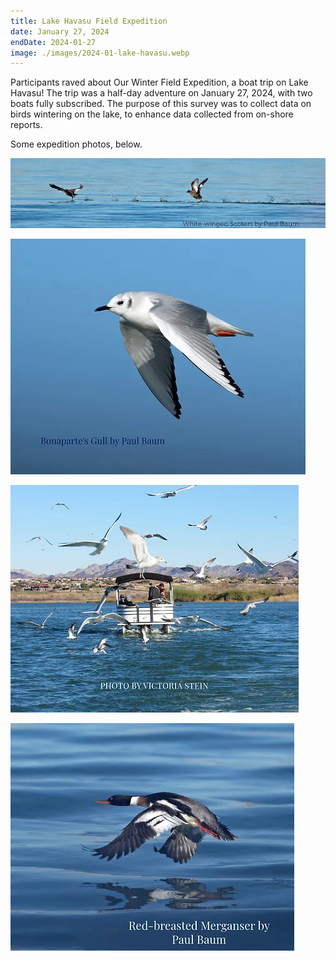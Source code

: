 ```yaml
---
title: Lake Havasu Field Expedition
date: January 27, 2024
endDate: 2024-01-27
image: ./images/2024-01-lake-havasu.webp
---
```


Participants raved about Our Winter Field Expedition, a boat trip on Lake Havasu! The trip was a half-day adventure on January 27, 2024, with two boats fully subscribed. The purpose of this survey was to collect data on birds wintering on the lake, to enhance data collected from on-shore reports.

Some expedition photos, below.

![White Winged Scoters](./images/2024-01-lake-havasu/wwsc-paulbaum.webp)

![Bonaparte's Gull](./images/2024-01-lake-havasu/f63e71_44bf3ab4418747f7a147892d8c2e506d~mv2.webp)

![Boat and gulls](./images/2024-01-lake-havasu/victoriastein.webp)

![Red-breasted Merganser](./images/2024-01-lake-havasu/f63e71_a4079785c4894cb48aa37ac06f51d1d7~mv2.webp)
